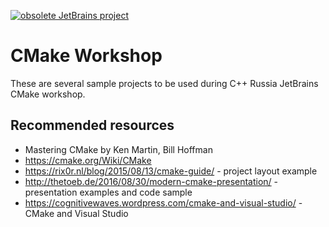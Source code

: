 [![obsolete JetBrains project](http://jb.gg/badges/obsolete.svg)](https://confluence.jetbrains.com/display/ALL/JetBrains+on+GitHub)

# CMake Workshop

These are several sample projects to be used during C++ Russia JetBrains CMake workshop.

## Recommended resources

* Mastering CMake by Ken Martin, Bill Hoffman
* https://cmake.org/Wiki/CMake
* https://rix0r.nl/blog/2015/08/13/cmake-guide/ - project layout example
* http://thetoeb.de/2016/08/30/modern-cmake-presentation/ - presentation examples and code sample
* https://cognitivewaves.wordpress.com/cmake-and-visual-studio/ - CMake and Visual Studio
